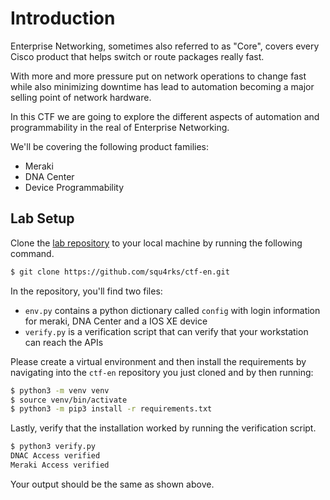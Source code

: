 # Introduction

Enterprise Networking, sometimes also referred to as "Core", covers every Cisco product that helps switch or route packages really fast. 

With more and more pressure put on network operations to change fast while also minimizing downtime has lead to automation becoming a major selling point of network hardware.

In this CTF we are going to explore the different aspects of automation and programmability in the real of Enterprise Networking. 

We'll be covering the following product families:

* Meraki
* DNA Center
* Device Programmability

## Lab Setup

Clone the [lab repository](https://github.com/squ4rks/ctf-en.git) to your local machine by running the following command. 

```bash
$ git clone https://github.com/squ4rks/ctf-en.git
```

In the repository, you'll find two files: 

* `env.py` contains a python dictionary called `config` with login information for meraki, DNA Center and a IOS XE device
* `verify.py` is a verification script that can verify that your workstation can reach the APIs

Please create a virtual environment and then install the requirements by navigating into the `ctf-en` repository you just cloned and by then running:

```bash
$ python3 -m venv venv
$ source venv/bin/activate
$ python3 -m pip3 install -r requirements.txt
```

Lastly, verify that the installation worked by running the verification script.

```bash
$ python3 verify.py
DNAC Access verified
Meraki Access verified
```

Your output should be the same as shown above. 